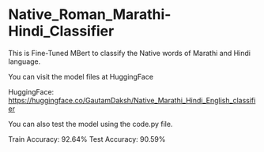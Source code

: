# Native_Roman_Marathi-Hindi_Classifier

This is Fine-Tuned MBert to classify the Native words of Marathi and Hindi language.

You can visit the model files at HuggingFace 

HuggingFace: https://huggingface.co/GautamDaksh/Native_Marathi_Hindi_English_classifier

You can also test the model using the code.py file.

Train Accuracy: 92.64%
Test Accuracy: 90.59%
